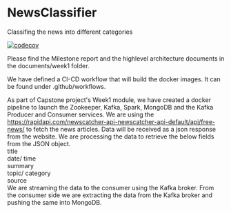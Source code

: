 # NewsClassifier
Classifing the news into different categories

[![codecov](https://codecov.io/gh/samplepython/NewsClassifier/branch/master/graph/badge.svg?token=99280755-4533-4acf-8e17-658dfea5dd03)](https://codecov.io/gh/samplepython/NewsClassifier)


Please find the Milestone report and the highlevel architecture documents in the documents/week1 folder.

We have defined a CI-CD workflow that will build the docker images. It can be found under .github/workflows. 

As part of Capstone project's Week1 module, we have created a docker pipeline to launch the Zookeeper, Kafka, Spark, MongoDB and the Kafka Producer and Consumer services.
We are using the https://rapidapi.com/newscatcher-api-newscatcher-api-default/api/free-news/ to fetch the news articles.
Data will be received as a json response from the website. We are processing the data to retrieve the below fields from the JSON object.<br/>
title<br/>
date/ time<br/>
summary<br/>
topic/ category<br/>
source<br/>
We are streaming the data to the consumer using the Kafka broker.
From the consumer side we are extracting the data from the Kafka broker and pushing the same into MongoDB.
